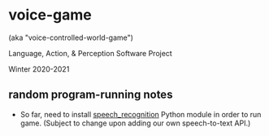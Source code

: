 # voice-game
(aka "voice-controlled-world-game")

Language, Action, & Perception Software Project

Winter 2020-2021

## random program-running notes
- So far, need to install [speech_recognition](https://pypi.org/project/SpeechRecognition/) Python module in order to run game. (Subject to change upon adding our own speech-to-text API.)
